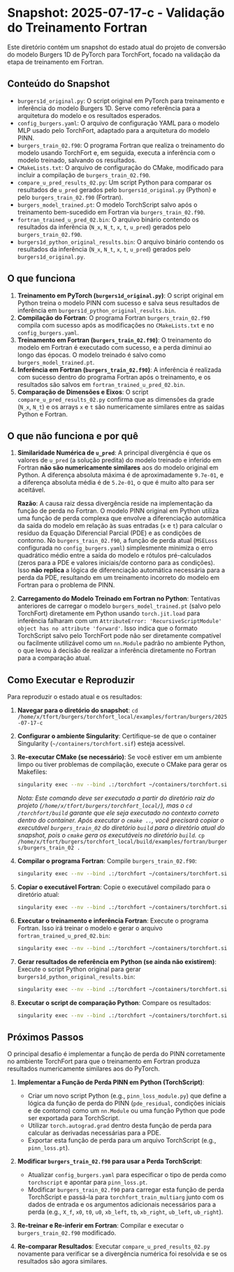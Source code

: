 # Snapshot: 2025-07-17-c - Validação do Treinamento Fortran

Este diretório contém um snapshot do estado atual do projeto de conversão do modelo Burgers 1D de PyTorch para TorchFort, focado na validação da etapa de treinamento em Fortran.

## Conteúdo do Snapshot

- `burgers1d_original.py`: O script original em PyTorch para treinamento e inferência do modelo Burgers 1D. Serve como referência para a arquitetura do modelo e os resultados esperados.
- `config_burgers.yaml`: O arquivo de configuração YAML para o modelo MLP usado pelo TorchFort, adaptado para a arquitetura do modelo PINN.
- `burgers_train_02.f90`: O programa Fortran que realiza o treinamento do modelo usando TorchFort e, em seguida, executa a inferência com o modelo treinado, salvando os resultados.
- `CMakeLists.txt`: O arquivo de configuração do CMake, modificado para incluir a compilação de `burgers_train_02.f90`.
- `compare_u_pred_results_02.py`: Um script Python para comparar os resultados de `u_pred` gerados pelo `burgers1d_original.py` (Python) e pelo `burgers_train_02.f90` (Fortran).
- `burgers_model_trained.pt`: O modelo TorchScript salvo após o treinamento bem-sucedido em Fortran via `burgers_train_02.f90`.
- `fortran_trained_u_pred_02.bin`: O arquivo binário contendo os resultados da inferência (`N_x`, `N_t`, `x`, `t`, `u_pred`) gerados pelo `burgers_train_02.f90`.
- `burgers1d_python_original_results.bin`: O arquivo binário contendo os resultados da inferência (`N_x`, `N_t`, `x`, `t`, `u_pred`) gerados pelo `burgers1d_original.py`.

## O que funciona

1. **Treinamento em PyTorch (`burgers1d_original.py`)**: O script original em Python treina o modelo PINN com sucesso e salva seus resultados de inferência em `burgers1d_python_original_results.bin`.
2. **Compilação do Fortran**: O programa Fortran `burgers_train_02.f90` compila com sucesso após as modificações no `CMakeLists.txt` e no `config_burgers.yaml`.
3. **Treinamento em Fortran (`burgers_train_02.f90`)**: O treinamento do modelo em Fortran é executado com sucesso, e a perda diminui ao longo das épocas. O modelo treinado é salvo como `burgers_model_trained.pt`.
4. **Inferência em Fortran (`burgers_train_02.f90`)**: A inferência é realizada com sucesso dentro do programa Fortran após o treinamento, e os resultados são salvos em `fortran_trained_u_pred_02.bin`.
5. **Comparação de Dimensões e Eixos**: O script `compare_u_pred_results_02.py` confirma que as dimensões da grade (`N_x`, `N_t`) e os arrays `x` e `t` são numericamente similares entre as saídas Python e Fortran.

## O que não funciona e por quê

1. **Similaridade Numérica de `u_pred`**: A principal divergência é que os valores de `u_pred` (a solução predita) do modelo treinado e inferido em Fortran **não são numericamente similares** aos do modelo original em Python. A diferença absoluta máxima é de aproximadamente `9.7e-01`, e a diferença absoluta média é de `5.2e-01`, o que é muito alto para ser aceitável.
   
   **Razão**: A causa raiz dessa divergência reside na implementação da função de perda no Fortran. O modelo PINN original em Python utiliza uma função de perda complexa que envolve a diferenciação automática da saída do modelo em relação às suas entradas (`x` e `t`) para calcular o resíduo da Equação Diferencial Parcial (PDE) e as condições de contorno. No `burgers_train_02.f90`, a função de perda atual (`MSELoss` configurada no `config_burgers.yaml`) simplesmente minimiza o erro quadrático médio entre a saída do modelo e rótulos pré-calculados (zeros para a PDE e valores iniciais/de contorno para as condições). Isso **não replica** a lógica de diferenciação automática necessária para a perda da PDE, resultando em um treinamento incorreto do modelo em Fortran para o problema de PINN.

2. **Carregamento do Modelo Treinado em Fortran no Python**: Tentativas anteriores de carregar o modelo `burgers_model_trained.pt` (salvo pelo TorchFort) diretamente em Python usando `torch.jit.load` para inferência falharam com um `AttributeError: 'RecursiveScriptModule' object has no attribute 'forward'`. Isso indica que o formato TorchScript salvo pelo TorchFort pode não ser diretamente compatível ou facilmente utilizável como um `nn.Module` padrão no ambiente Python, o que levou à decisão de realizar a inferência diretamente no Fortran para a comparação atual.

## Como Executar e Reproduzir

Para reproduzir o estado atual e os resultados:

1. **Navegar para o diretório do snapshot**: 
   `cd /home/x/tfort/burgers/torchfort_local/examples/fortran/burgers/2025-07-17-c`

2. **Configurar o ambiente Singularity**: Certifique-se de que o container Singularity (`~/containers/torchfort.sif`) esteja acessível.

3. **Re-executar CMake (se necessário)**: Se você estiver em um ambiente limpo ou tiver problemas de compilação, execute o CMake para gerar os Makefiles:
   
   ```bash
   singularity exec --nv --bind .:/torchfort ~/containers/torchfort.sif bash -c "CUDA_PATH=/opt/nvidia/hpc_sdk/Linux_x86_64/25.3/cuda && cd /torchfort/build && cmake .."
   ```
   
   *Nota: Este comando deve ser executado a partir do diretório raiz do projeto (`/home/x/tfort/burgers/torchfort_local/`), mas o `cd /torchfort/build` garante que ele seja executado no contexto correto dentro do container.* 
   *Após executar o `cmake ..`, você precisará copiar o executável `burgers_train_02` do diretório `build` para o diretório atual do snapshot, pois o `cmake` gera os executáveis no diretório `build`.* 
   `cp /home/x/tfort/burgers/torchfort_local/build/examples/fortran/burgers/burgers_train_02 .`

4. **Compilar o programa Fortran**: Compile `burgers_train_02.f90`:
   
   ```bash
   singularity exec --nv --bind .:/torchfort ~/containers/torchfort.sif bash -c "CUDA_PATH=/opt/nvidia/hpc_sdk/Linux_x86_64/25.3/cuda && cd /torchfort/build && make burgers_train_02"
   ```

5. **Copiar o executável Fortran**: Copie o executável compilado para o diretório atual:
   
   ```bash
   singularity exec --nv --bind .:/torchfort ~/containers/torchfort.sif bash -c "cp /torchfort/build/examples/fortran/burgers/burgers_train_02 /torchfort/examples/fortran/burgers/2025-07-17-c/"
   ```

6. **Executar o treinamento e inferência Fortran**: Execute o programa Fortran. Isso irá treinar o modelo e gerar o arquivo `fortran_trained_u_pred_02.bin`:
   
   ```bash
   singularity exec --nv --bind .:/torchfort ~/containers/torchfort.sif bash -c "CUDA_PATH=/opt/nvidia/hpc_s_sdk/Linux_x86_64/25.3/cuda && cd /torchfort/examples/fortran/burgers/2025-07-17-c && ./burgers_train_02"
   ```

7. **Gerar resultados de referência em Python (se ainda não existirem)**: Execute o script Python original para gerar `burgers1d_python_original_results.bin`:
   
   ```bash
   singularity exec --nv --bind .:/torchfort ~/containers/torchfort.sif bash -c "CUDA_PATH=/opt/nvidia/hpc_s_sdk/Linux_x86_64/25.3/cuda && cd /torchfort/examples/fortran/burgers/2025-07-17-c && python3 burgers1d_original.py"
   ```

8. **Executar o script de comparação Python**: Compare os resultados:
   
   ```bash
   singularity exec --nv --bind .:/torchfort ~/containers/torchfort.sif bash -c "CUDA_PATH=/opt/nvidia/hpc_s_sdk/Linux_x86_64/25.3/cuda && cd /torchfort/examples/fortran/burgers/2025-07-17-c && python3 compare_u_pred_results_02.py"
   ```

## Próximos Passos

O principal desafio é implementar a função de perda do PINN corretamente no ambiente TorchFort para que o treinamento em Fortran produza resultados numericamente similares aos do PyTorch.

1. **Implementar a Função de Perda PINN em Python (TorchScript)**:
   
   * Criar um novo script Python (e.g., `pinn_loss_module.py`) que define a lógica da função de perda do PINN (`pde_residual`, condições iniciais e de contorno) como um `nn.Module` ou uma função Python que pode ser exportada para TorchScript.
   * Utilizar `torch.autograd.grad` dentro desta função de perda para calcular as derivadas necessárias para a PDE.
   * Exportar esta função de perda para um arquivo TorchScript (e.g., `pinn_loss.pt`).

2. **Modificar `burgers_train_02.f90` para usar a Perda TorchScript**: 
   
   * Atualizar `config_burgers.yaml` para especificar o tipo de perda como `torchscript` e apontar para `pinn_loss.pt`.
   * Modificar `burgers_train_02.f90` para carregar esta função de perda TorchScript e passá-la para `torchfort_train_multiarg` junto com os dados de entrada e os argumentos adicionais necessários para a perda (e.g., `X_f`, `x0`, `t0`, `u0`, `xb_left`, `tb`, `xb_right`, `ub_left`, `ub_right`).

3. **Re-treinar e Re-inferir em Fortran**: Compilar e executar o `burgers_train_02.f90` modificado.

4. **Re-comparar Resultados**: Executar `compare_u_pred_results_02.py` novamente para verificar se a divergência numérica foi resolvida e se os resultados são agora similares.